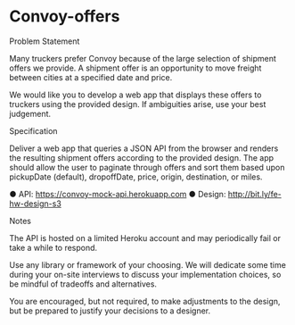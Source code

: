 # Convoy-offers


Problem Statement

Many truckers prefer Convoy because of the large selection of shipment offers we provide. A shipment offer is an opportunity to move freight between cities at a specified date and price.

We would like you to develop a web app that displays these offers to truckers using the provided design. If ambiguities arise, use your best judgement.


Specification

Deliver a web app that queries a JSON API from the browser and renders the resulting shipment offers according to the provided design. The app should allow the user to paginate through offers and sort them based upon pickupDate (default), dropoffDate, price, origin, destination, or miles.

● API: https://convoy-mock-api.herokuapp.com
● Design: http://bit.ly/fe-hw-design-s3


Notes

The API is hosted on a limited Heroku account and may periodically fail or take a while to respond.

Use any library or framework of your choosing. We will dedicate some time during your on-site interviews to discuss your implementation choices, so be mindful of tradeoffs and alternatives.

You are encouraged, but not required, to make adjustments to the design, but be prepared to justify your decisions to a designer.
